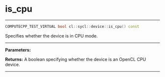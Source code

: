 # is_cpu

---

```cpp
COMPUTECPP_TEST_VIRTUAL bool cl::sycl::device::is_cpu() const
```


Specifies whether the device is in CPU mode. 


---
**Parameters:**

**Returns:** A boolean specifying whether the device is an OpenCL CPU device. 

---
